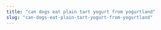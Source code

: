 ```yaml
---
title: "can dogs eat plain tart yogurt from yogurtland"
slug: "can-dogs-eat-plain-tart-yogurt-from-yogurtland"
---
```


